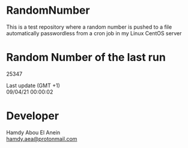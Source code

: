 # RandomNumber    
This is a test repository where a random number is pushed to a file automatically passwordless from a cron job in my Linux CentOS server    
# Random Number of the last run   
25347
      
Last update (GMT +1)    
09/04/21 00:00:02
# Developer    
Hamdy Abou El Anein   
hamdy.aea@protonmail.com
